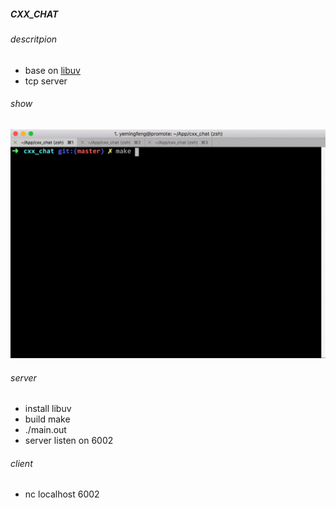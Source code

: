 ##### CXX_CHAT

###### descritpion
- base on [libuv](https://github.com/libuv/libuv)
- tcp server

###### show
![avatar](./show.gif)

###### server
- install libuv
- build make
- ./main.out
- server listen on 6002

###### client
- nc localhost 6002

